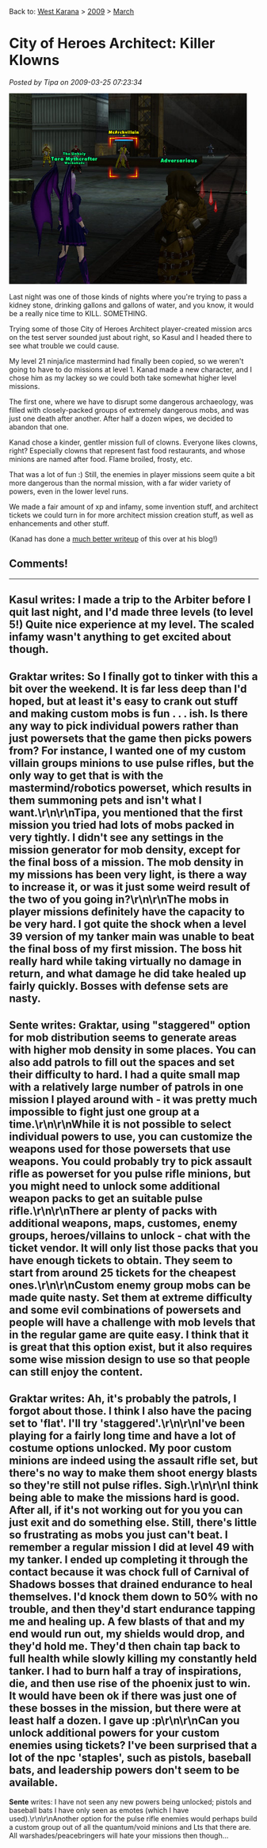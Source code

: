 Back to: [West Karana](/posts/westkarana.md) > [2009](/posts/2009/westkarana.md) > [March](./westkarana.md)
# City of Heroes Architect: Killer Klowns

*Posted by Tipa on 2009-03-25 07:23:34*

![cityofheroes-2009-03-24-22-57-35-03](../../../uploads/2009/03/cityofheroes-2009-03-24-22-57-35-03.jpg "cityofheroes-2009-03-24-22-57-35-03")

Last night was one of those kinds of nights where you're trying to pass a kidney stone, drinking gallons and gallons of water, and you know, it would be a really nice time to KILL. SOMETHING.

Trying some of those City of Heroes Architect player-created mission arcs on the test server sounded just about right, so Kasul and I headed there to see what trouble we could cause.

My level 21 ninja/ice mastermind had finally been copied, so we weren't going to have to do missions at level 1. Kanad made a new character, and I chose him as my lackey so we could both take somewhat higher level missions.

The first one, where we have to disrupt some dangerous archaeology, was filled with closely-packed groups of extremely dangerous mobs, and was just one death after another. After half a dozen wipes, we decided to abandon that one.

Kanad chose a kinder, gentler mission full of clowns. Everyone likes clowns, right? Especially clowns that represent fast food restaurants, and whose minions are named after food. Flame broiled, frosty, etc.

That was a lot of fun :) Still, the enemies in player missions seem quite a bit more dangerous than the normal mission, with a far wider variety of powers, even in the lower level runs.

We made a fair amount of xp and infamy, some invention stuff, and architect tickets we could turn in for more architect mission creation stuff, as well as enhancements and other stuff.

(Kanad has done a [much better writeup](http://shatteredblog.wordpress.com/2009/03/24/architecture/) of this over at his blog!)

## Comments!
---
**Kasul** writes: I made a trip to the Arbiter before I quit last night, and I'd made three levels (to level 5!) Quite nice experience at my level. The scaled infamy wasn't anything to get excited about though.
---
**Graktar** writes: So I finally got to tinker with this a bit over the weekend.  It is far less deep than I'd hoped, but at least it's easy to crank out stuff and making custom mobs is fun . . . ish.  Is there any way to pick individual powers rather than just powersets that the game then picks powers from?  For instance, I wanted one of my custom villain groups minions to use pulse rifles, but the only way to get that is with the mastermind/robotics powerset, which results in them summoning pets and isn't what I want.\r\n\r\nTipa, you mentioned that the first mission you tried had lots of mobs packed in very tightly.  I didn't see any settings in the mission generator for mob density, except for the final boss of a mission.  The mob density in my missions has been very light, is there a way to increase it, or was it just some weird result of the two of you going in?\r\n\r\nThe mobs in player missions definitely have the capacity to be very hard.  I got quite the shock when a level 39 version of my tanker main was unable to beat the final boss of my first mission.  The boss hit really hard while taking virtually no damage in return, and what damage he did take healed up fairly quickly.  Bosses with defense sets are nasty.
---
**Sente** writes: Graktar, using "staggered" option for mob distribution seems to generate areas with higher mob density in some places. You can also add patrols to fill out the spaces and set their difficulty to hard. I had a quite small map with a relatively large number of patrols in one mission I played around with - it was  pretty much impossible to fight just one group at a time.\r\n\r\nWhile it is not possible to select individual powers to use, you can customize the weapons used for those powersets that use weapons. You could probably try to pick assault rifle as powerset for you pulse rifle minions, but you might need to unlock some additional weapon packs to get an suitable pulse rifle.\r\n\r\nThere ar plenty of packs with additional weapons, maps, customes, enemy groups, heroes/villains to unlock - chat with the ticket vendor. It will only list those packs that you have enough tickets to obtain. They seem to start from around 25 tickets for the cheapest ones.\r\n\r\nCustom enemy group mobs can be made quite nasty. Set them at extreme difficulty and some evil combinations of powersets and people will have a challenge with mob levels that in the regular game are quite easy. I think that it is great that this option exist, but it also requires some wise mission design to use so that people can still enjoy the content.
---
**Graktar** writes: Ah, it's probably the patrols, I forgot about those.  I think I also have the pacing set to 'flat'.  I'll try 'staggered'.\r\n\r\nI've been playing for a fairly long time and have a lot of costume options unlocked.  My poor custom minions are indeed using the assault rifle set, but there's no way to make them shoot energy blasts so they're still not pulse rifles.  Sigh.\r\n\r\nI think being able to make the missions hard is good.  After all, if it's not working out for you you can just exit and do something else.  Still, there's little so frustrating as mobs you just can't beat.  I remember a regular mission I did at level 49 with my tanker.  I ended up completing it through the contact because it was chock full of Carnival of Shadows bosses that drained endurance to heal themselves.  I'd knock them down to 50% with no trouble, and then they'd start endurance tapping me and healing up.  A few blasts of that and my end would run out, my shields would drop, and they'd hold me.  They'd then chain tap back to full health while slowly killing my constantly held tanker.   I had to burn half a tray of inspirations, die, and then use rise of the phoenix just to win.  It would have been ok if there was just one of these bosses in the mission, but there were at least half a dozen.  I gave up :p\r\n\r\nCan you unlock additional powers for your custom enemies using tickets?  I've been surprised that a lot of the npc 'staples', such as pistols, baseball bats, and leadership powers don't seem to be available.
---
**Sente** writes: I have not seen any new powers being unlocked; pistols and baseball bats I have only seen as emotes (which I have used).\r\n\r\nAnother option for the pulse rifle enemies would perhaps build a custom group out of all the quantum/void minions and Lts that there are. All warshades/peacebringers will hate your missions then though...
